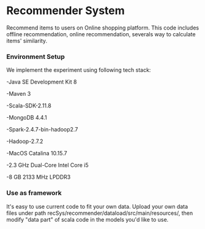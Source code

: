 # Recommender System

Recommend items to users on Online shopping platform. This code includes offline recommendation, online recommendation, severals way to calculate items' similarity.

### Environment Setup
We implement the experiment using following tech stack:

-Java SE Development Kit 8

-Maven 3

-Scala-SDK-2.11.8

-MongoDB 4.4.1

-Spark-2.4.7-bin-hadoop2.7

-Hadoop-2.7.2

-MacOS Catalina 10.15.7

-2.3 GHz Dual-Core Intel Core i5

-8 GB 2133 MHz LPDDR3

### Use as framework

It's easy to use current code to fit your own data. Upload your own data files under path recSys/recommender/dataload/src/main/resources/, then modify "data part" of scala code in the models you'd like to use.
